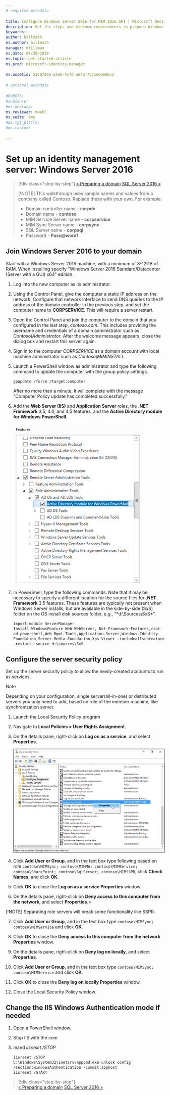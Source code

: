```yaml
---
# required metadata

title: Configure Windows Server 2016 for MIM 2016 SP1 | Microsoft Docs
description: Get the steps and minimum requirements to prepare Windows Server 2016 to work with MIM 2016 SP1.
keywords:
author: billmath
ms.author: billmath
manager: mtillman
ms.date: 04/26/2018
ms.topic: get-started-article
ms.prod: microsoft-identity-manager

ms.assetid: 51507d0a-2aeb-4cfd-a642-7c71e666d6cd

# optional metadata

#ROBOTS:
#audience:
#ms.devlang:
ms.reviewer: mwahl
ms.suite: ems
#ms.tgt_pltfrm:
#ms.custom:

---
```


# Set up an identity management server: Windows Server 2016

> [!div class="step-by-step"]
> [« Preparing a domain](preparing-domain.md)
> [SQL Server 2016 »](prepare-server-sql2016.md)
> 
> [!NOTE]
> This walkthrough uses sample names and values from a company called Contoso. Replace these with your own. For example:
> - Domain controller name - **corpdc**
> - Domain name - **contoso**
> - MIM Service Server name - **corpservice**
> - MIM Sync Server name - **corpsync**
> - SQL Server name - **corpsql**
> - Password - <strong>Pass@word1</strong>

## Join Windows Server 2016 to your domain

Start with a Windows Server 2016 machine, with a minimum of 8-12GB of RAM. When installing specify "Windows Server 2016 Standard/Datacenter (Server with a GUI) x64" edition.

1. Log into the new computer as its administrator.

2. Using the Control Panel, give the computer a static IP address on the network. Configure that network interface to send DNS queries to the IP address of the domain controller in the previous step, and set the computer name to **CORPSERVICE**.  This will require a server restart.

3. Open the Control Panel and join the computer to the domain that you configured in the last step, *contoso.com*.  This includes providing the username and credentials of a domain administrator such as *Contoso\Administrator*.  After the welcome message appears, close the dialog box and restart this server again.

4. Sign in to the computer *CORPSERVICE* as a domain account with local machine administrator such as *Contoso\MIMINSTALL*.


5. Launch a PowerShell window as administrator and type the following command to update the computer with the group policy settings.

    ```
    gpupdate /force /target:computer
    ```

    After no more than a minute, it will complete with the message "Computer Policy update has completed successfully."

6. Add the **Web Server (IIS)** and **Application Server** roles, the **.NET Framework** 3.5, 4.0, and 4.5 features, and the **Active Directory module for Windows PowerShell**.

    ![PowerShell features image](media/MIM-DeployWS2.png)

7. In PowerShell, type the following commands. Note that it may be necessary to specify a different location for the source files for **.NET Framework** 3.5 features. These features are typically not present when Windows Server installs, but are available in the side-by-side (SxS) folder on the OS install disk sources folder, e.g., “*d:\Sources\SxS\*”.

    ```
    import-module ServerManager
    Install-WindowsFeature Web-WebServer, Net-Framework-Features,rsat-ad-powershell,Web-Mgmt-Tools,Application-Server,Windows-Identity-Foundation,Server-Media-Foundation,Xps-Viewer –includeallsubfeature -restart -source d:\sources\SxS
    ```

## Configure the server security policy

Set up the server security policy to allow the newly-created accounts to run as services.
> [!NOTE] 
> Depending on your configuration, single server(all-in-one) or distributed servers you only need to add, based on role of the member machine, like synchronization server. 

1. Launch the Local Security Policy program

2. Navigate to **Local Policies > User Rights Assignment**.

3. On the details pane, right-click on **Log on as a service**, and select **Properties**.

    ![Local Security Policy image](media/MIM-DeployWS3.png)

4. Click **Add User or Group**, and in the text box type following based on role `contoso\MIMSync; contoso\MIMMA; contoso\MIMService; contoso\SharePoint; contoso\SqlServer; contoso\MIMSSPR`, click **Check Names**, and click **OK**.

5. Click **OK** to close the **Log on as a service Properties** window.

6.  On the details pane, right-click on **Deny access to this computer from the network**, and select **Properties**.>

[!NOTE] Separating role servers will break some functionality like SSPR.

7. Click **Add User or Group**, and in the text box type `contoso\MIMSync; contoso\MIMService` and click **OK**.

8. Click **OK** to close the **Deny access to this computer from the network Properties** window.

9. On the details pane, right-click on **Deny log on locally**, and select **Properties**.

10. Click **Add User or Group**, and in the text box type `contoso\MIMSync; contoso\MIMService` and click **OK**.

11. Click **OK** to close the **Deny log on locally Properties** window.

12. Close the Local Security Policy window.


## Change the IIS Windows Authentication mode if needed

1.  Open a PowerShell window.

2.  Stop IIS with the com
3.  mand *iisreset /STOP*

    ```
    iisreset /STOP
    C:\Windows\System32\inetsrv\appcmd.exe unlock config /section:windowsAuthentication -commit:apphost
    iisreset /START
    ```

> [!div class="step-by-step"]  
> [« Preparing a domain](preparing-domain.md)
> [SQL Server 2016 »](prepare-server-sql2016.md)
